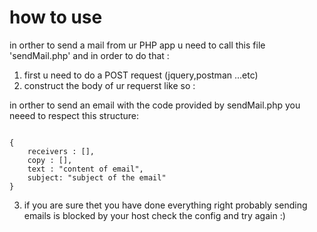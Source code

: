 # how to use 

 in orther to send a mail from ur PHP app u need to call this file 'sendMail.php' and in order to do that :
 
 1. first u need to do  a POST request (jquery,postman ...etc)
 2. construct the body of ur requerst like so :

in orther to send an email with the code provided by sendMail.php  you neeed to respect this structure:


```

{
    receivers : [],
    copy : [],
    text : "content of email",
    subject: "subject of the email"
}

```

3. if you are sure thet you have done everything right probably sending emails is blocked by your host check the config and try again :)
